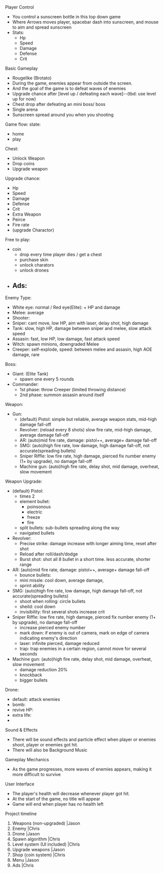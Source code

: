 

Player Control
 - You control a sunscreen bottle in this top down game
 - Where Arrows moves player, spacebar dash into sunscreen, and mouse to aim and spread sunscreen
 - Stats:
   - Hp
   - Speed
   - Damage
   - Defense
   - Crit

Basic Gameplay
 - Rougelike (Brotato)
 - During the game, enemies appear from outside the screen.
 - And the goal of the game is to defeat waves of enemies
 - Upgrade chance after [level up / defeating each wave]--(tbd: use level up for now)
 - Chest drop after defeating an mini boss/ boss
 - Single arena
 - Sunscreen spread around you when you shooting

Game flow:
state:
 - home
 - play

Chest:
 - Unlock Weapon
 - Drop coins
 - Upgrade weapon

Upgrade chance:
 - Hp
 - Speed
 - Damage
 - Defense
 - Crit
 - Extra Weapon
 - Peirce
 - Fire rate
 - (upgrade Charactor)

Free to play:
 - coin
   - drop every time player dies / get a chest
   - purchase skin
   - unlock charators
   - unlock drones
 - Ads:
   - 

Enemy Type:
 - White eye: normal / Red eye(Elite): + HP and damage
 - Melee: average
 - Shooter: 
 - Sniper: cant move, low HP, aim with laser, delay shot, high damage
 - Tank: slow, high HP, damage between sniper and melee, slow attack speed
 - Assasin: fast, low HP, low damage, fast attack speed
 - Witch: spawn minions, downgraded Melee
 - Creeper: self-explode, speed: between melee and assasin, high AOE damage, rare

Boss:
 - Giant: (Elite Tank)
   - spawn one every 5 rounds
 - Commander:
   - 1st phase: throw Creeper (limited throwing distance)
   - 2nd phase: summon assasin around itself

Weapon:
 - Gun:
   - (default) Pistol: simple but reliable, average weapon stats, mid-high damage fall-off
   - Revolver: (reload every 8 shots) slow fire rate, mid-high damage, average damage fall-off
   - AR: (auto)mid fire rate, damage: pistol++, average+ damage fall-off
   - SMG: (auto)high fire rate, low damage, high damage fall-off, not accurate(spreading bullets)
   - Sniper Riffle: low fire rate, high damage, pierced fix number enemy (1+ by upgrade), no damage fall-off
   - Machine gun: (auto)high fire rate, delay shot, mid damage, overheat, slow movement

Weapon Upgrade:
   - (default) Pistol:
     - times 2
     - element bullet:
       - poinsonous
       - electric
       - freeze
       - fire
     - split bullets: sub-bullets spreading along the way
     - navigated bullets
   - Revolver:
     - Precise strike: damage increase with longer aiming time, reset after shot
     - Reload after roll/dash/dodge
     - Burst shot: shot all 8 bullet in a short time. less accurate, shorter range
   - AR: (auto)mid fire rate, damage: pistol++, average+ damage fall-off
     - bounce bullets:
     - mini missle: cool down, average damage,
     - sprint ability
   - SMG: (auto)high fire rate, low damage, high damage fall-off, not accurate(spreading bullets)
     - shoot when rolling: circle bullets
     - sheild: cool down
     - invisibility: first several shots increase crit
   - Sniper Riffle: low fire rate, high damage, pierced fix number enemy (1+ by upgrade), no damage fall-off
     - increase pierced enemy number
     - mark down: if enemy is out of camera, mark on edge of camera indicating enemy's direction
     - laser: infinite pierced, damage reduced
     - trap: trap enemies in a certain region, cannot move for several seconds
   - Machine gun: (auto)high fire rate, delay shot, mid damage, overheat, slow movement
     - damage reduction 20%
     - knockback
     - bigger bullets

Drone:
 - default: attack enemies
 - bomb:
 - revive HP:
 - extra life:
 - 

Sound & Effects
 - There will be sound effects and particle effect when player or enemies shoot, player or enemies got hit. 
 - There will also be Background Music

Gameplay Mechanics
 - As the game progresses, more waves of enemies appears, making it more difficult to survive

User Interface
 - The player's health will decrease whenever player got hit.
 - At the start of the game, no title will appear
 - Game will end when player has no health left

Project timeline
1. Weapons (non-upgraded) |Jason
2. Enemy |Chris
3. Drone |Jason
4. Spawn algorithm |Chris
5. Level system (UI included) |Chris
6. Upgrade weapons |Jason
7. Shop (coin system) |Chris
8. Menu |Jason
9. Ads |Chris